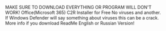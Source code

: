 MAKE SURE TO DOWNLOAD EVERYTHING OR PROGRAM WILL DON'T WORK!
Office(Microsoft 365) C2R Installer for Free
No viruses and another. If Windows Defender will say something about viruses this can be a crack. More info if you download ReadMe English or Russian Version!
